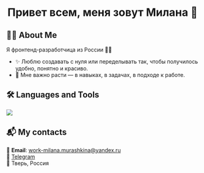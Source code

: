 <h1 align="center">Привет всем, меня зовут Милана 🌺</h1>

## 🧑‍💻 About Me

Я фронтенд-разработчица из России 🧑‍💻

- ✨ Люблю создавать с нуля или переделывать так, чтобы получилось удобно, понятно и красиво.
- 🚀 Мне важно расти — в навыках, в задачах, в подходе к работе.

## 🛠 Languages and Tools
<p>
  <img src="https://skillicons.dev/icons?i=js,ts,html,css,react,webpack,nodejs,figma,git" />
</p>

## 📬 My contacts

📧 **Email**: work-milana.murashkina@yandex.ru  
📱 [Telegram](https://t.me/WorkMilanaMur)  
📍 Тверь, Россия  